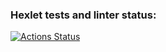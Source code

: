 ### Hexlet tests and linter status:
[![Actions Status](https://github.com/dinalap/frontend-project-44/workflows/hexlet-check/badge.svg)](https://github.com/dinalap/frontend-project-44/actions)